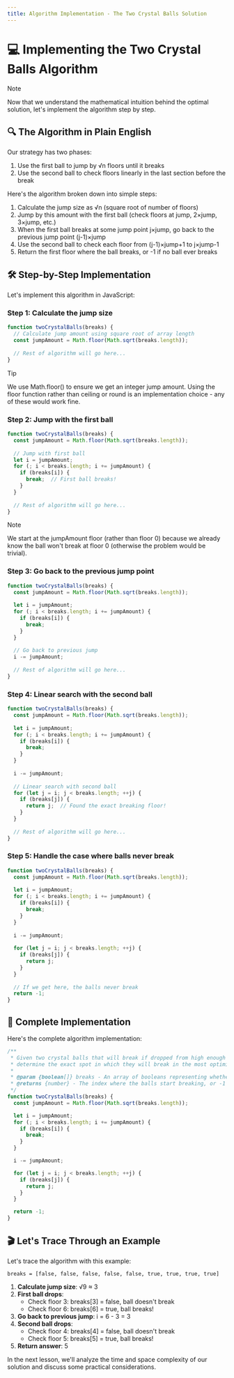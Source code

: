 ```yaml
---
title: Algorithm Implementation - The Two Crystal Balls Solution
---
```


# 💻 Implementing the Two Crystal Balls Algorithm

> [!NOTE]
> Now that we understand the mathematical intuition behind the optimal solution, let's implement the algorithm step by step.

## 🔍 The Algorithm in Plain English

Our strategy has two phases:
1. Use the first ball to jump by √n floors until it breaks
2. Use the second ball to check floors linearly in the last section before the break

Here's the algorithm broken down into simple steps:

1. Calculate the jump size as √n (square root of number of floors)
2. Jump by this amount with the first ball (check floors at jump, 2×jump, 3×jump, etc.)
3. When the first ball breaks at some jump point j×jump, go back to the previous jump point (j-1)×jump
4. Use the second ball to check each floor from (j-1)×jump+1 to j×jump-1
5. Return the first floor where the ball breaks, or -1 if no ball ever breaks

## 🛠️ Step-by-Step Implementation

Let's implement this algorithm in JavaScript:

### Step 1: Calculate the jump size

```javascript
function twoCrystalBalls(breaks) {
  // Calculate jump amount using square root of array length
  const jumpAmount = Math.floor(Math.sqrt(breaks.length));
  
  // Rest of algorithm will go here...
}
```

> [!TIP]
> We use Math.floor() to ensure we get an integer jump amount. Using the floor function rather than ceiling or round is an implementation choice - any of these would work fine.

### Step 2: Jump with the first ball

```javascript
function twoCrystalBalls(breaks) {
  const jumpAmount = Math.floor(Math.sqrt(breaks.length));
  
  // Jump with first ball
  let i = jumpAmount;
  for (; i < breaks.length; i += jumpAmount) {
    if (breaks[i]) {
      break;  // First ball breaks!
    }
  }
  
  // Rest of algorithm will go here...
}
```

> [!NOTE]
> We start at the jumpAmount floor (rather than floor 0) because we already know the ball won't break at floor 0 (otherwise the problem would be trivial).

### Step 3: Go back to the previous jump point

```javascript
function twoCrystalBalls(breaks) {
  const jumpAmount = Math.floor(Math.sqrt(breaks.length));
  
  let i = jumpAmount;
  for (; i < breaks.length; i += jumpAmount) {
    if (breaks[i]) {
      break;
    }
  }
  
  // Go back to previous jump
  i -= jumpAmount;
  
  // Rest of algorithm will go here...
}
```

### Step 4: Linear search with the second ball

```javascript
function twoCrystalBalls(breaks) {
  const jumpAmount = Math.floor(Math.sqrt(breaks.length));
  
  let i = jumpAmount;
  for (; i < breaks.length; i += jumpAmount) {
    if (breaks[i]) {
      break;
    }
  }
  
  i -= jumpAmount;
  
  // Linear search with second ball
  for (let j = i; j < breaks.length; ++j) {
    if (breaks[j]) {
      return j;  // Found the exact breaking floor!
    }
  }
  
  // Rest of algorithm will go here...
}
```

### Step 5: Handle the case where balls never break

```javascript
function twoCrystalBalls(breaks) {
  const jumpAmount = Math.floor(Math.sqrt(breaks.length));
  
  let i = jumpAmount;
  for (; i < breaks.length; i += jumpAmount) {
    if (breaks[i]) {
      break;
    }
  }
  
  i -= jumpAmount;
  
  for (let j = i; j < breaks.length; ++j) {
    if (breaks[j]) {
      return j;
    }
  }
  
  // If we get here, the balls never break
  return -1;
}
```

## 🧩 Complete Implementation

Here's the complete algorithm implementation:

```javascript
/**
 * Given two crystal balls that will break if dropped from high enough distance,
 * determine the exact spot in which they will break in the most optimized way.
 *
 * @param {boolean[]} breaks - An array of booleans representing whether the ball breaks at that floor.
 * @returns {number} - The index where the balls start breaking, or -1 if they never break.
 */
function twoCrystalBalls(breaks) {
  const jumpAmount = Math.floor(Math.sqrt(breaks.length));

  let i = jumpAmount;
  for (; i < breaks.length; i += jumpAmount) {
    if (breaks[i]) {
      break;
    }
  }

  i -= jumpAmount;

  for (let j = i; j < breaks.length; ++j) {
    if (breaks[j]) {
      return j;
    }
  }

  return -1;
}
```

## 🎬 Let's Trace Through an Example

Let's trace the algorithm with this example:
```
breaks = [false, false, false, false, false, true, true, true, true]
```

1. **Calculate jump size**: √9 ≈ 3
2. **First ball drops**:
   - Check floor 3: breaks[3] = false, ball doesn't break
   - Check floor 6: breaks[6] = true, ball breaks!
3. **Go back to previous jump**: i = 6 - 3 = 3
4. **Second ball drops**:
   - Check floor 4: breaks[4] = false, ball doesn't break
   - Check floor 5: breaks[5] = true, ball breaks!
5. **Return answer**: 5

In the next lesson, we'll analyze the time and space complexity of our solution and discuss some practical considerations. 